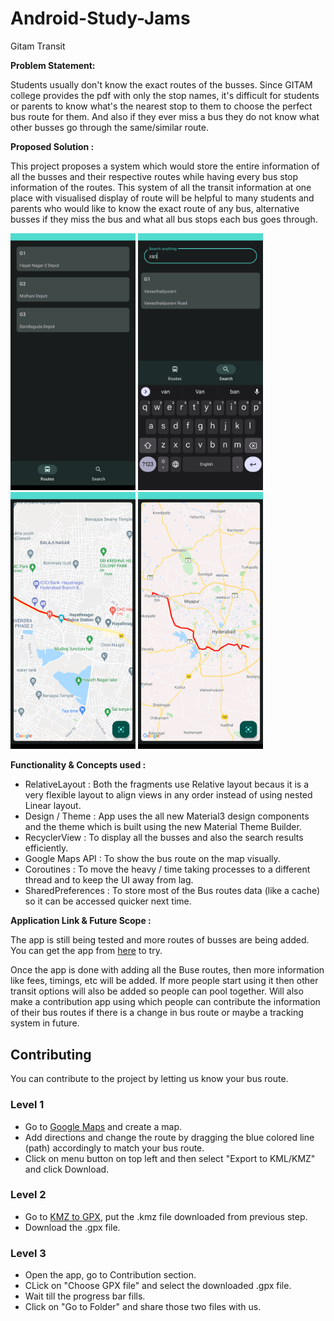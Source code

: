 # Android-Study-Jams

Gitam Transit

<b> Problem Statement: </b>

Students usually don't know the exact routes of the busses. Since GITAM college provides the pdf with only the stop names, it's difficult for students or parents to know what's the nearest stop to them to choose the perfect bus route for them. And also if they ever miss a bus they do not know what other busses go through the same/similar route.

<b> Proposed Solution : </b>

This project proposes a system which would store the entire information of all the busses and their respective routes while having every bus stop information of the routes. This system of all the transit information at one place with visualised display of route will be helpful to many students and parents who would like to know the exact route of any bus, alternative busses if they miss the bus and what all bus stops each bus goes through. 

<p>
 <img src="githubdocs/screenshot1.png" width="200" />
 <img src="githubdocs/screenshot2.png" width="200" /> 
 <img src="githubdocs/screenshot3.png" width="200" />
 <img src="githubdocs/screenshot4.png" width="200" />
</p>

<b> Functionality & Concepts used : </b>

- RelativeLayout : Both the fragments use Relative layout becaus it is a very flexible layout to align views in any order instead of using nested Linear layout.
- Design / Theme : App uses the all new Material3 design components and the theme which is built using the new Material Theme Builder.
- RecyclerView : To display all the busses and also the search results efficiently.
- Google Maps API : To show the bus route on the map visually. 
- Coroutines : To move the heavy / time taking processes to a different thread and to keep the UI away from lag.
- SharedPreferences : To store most of the Bus routes data (like a cache) so it can be accessed quicker next time. 

<b> Application Link & Future Scope : </b>

The app is still being tested and more routes of busses are being added. You can get the app from [here](https://github.com/supersu-man/GitamTransit/releases/tag/Pre-alpha6) to try.

Once the app is done with adding all the Buse routes, then more information like fees, timings, etc will be added. If more people start using it then other transit options will also be added so people can pool together. Will also make a contribution app using which people can contribute the information of their bus routes if there is a change in bus route or maybe a tracking system in future. 

## Contributing
You can contribute to the project by letting us know your bus route.
### Level 1
- Go to [Google Maps](https://www.google.com/mymaps) and create a map.
- Add directions and change the route by dragging the blue colored line (path) accordingly to match your bus route.
- Click on menu button on top left and then select "Export to KML/KMZ" and click Download.
### Level 2
- Go to [KMZ to GPX](https://mygeodata.cloud/converter/kmz-to-gpx), put the .kmz file downloaded from previous step.
- Download the .gpx file. 
### Level 3
- Open the app, go to Contribution section.
- CLick on "Choose GPX file" and select the downloaded .gpx file.
- Wait till the progress bar fills.
- Click on "Go to Folder" and share those two files with us. 
